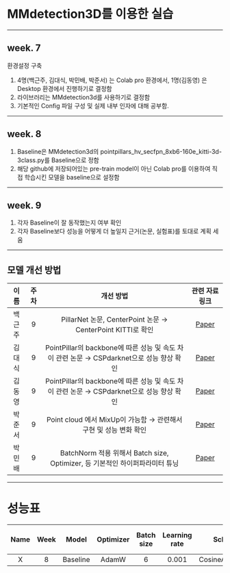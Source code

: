 # MMdetection3D를 이용한 실습
-----------------------------------------
## week. 7
환경설정 구축
1. 4명(백근주, 김대식, 박민배, 박준서) 는 Colab pro 환경에서, 1명(김동영) 은 Desktop 환경에서 진행하기로 결정함
2. 라이브러리는 MMdetection3d를 사용하기로 결정함
3. 기본적인 Config 파일 구성 및 실제 내부 인자에 대해 공부함.
------------------------------------------------
## week. 8
1. Baseline은 MMdetection3d의 pointpillars_hv_secfpn_8xb6-160e_kitti-3d-3class.py를 Baseline으로 정함
2. 해당 github에 저장되어있는 pre-train model이 아닌 Colab pro를 이용하여 직접 학습시킨 모델을 baseline으로 설정함

------------------------------------------------
## week. 9
1. 각자 Baseline이 잘 동작했는지 여부 확인
2. 각자 Baseline보다 성능을 어떻게 더 높일지 근거(논문, 실험표)를 토대로 계획 세움
------------------------------------------------
## 모델 개선 방법

| 이름 | 주차 | 개선 방법 | 관련 자료 링크 |
| :--: | :--: | :------: | :------------: |
| 백근주 | 9 | PillarNet 논문, CenterPoint 논문 → CenterPoint KITTI로 확인 | [Paper](https://arxiv.org/pdf/2205.07403.pdf) |
| 김대식 | 9 | PointPillar의 backbone에 따른 성능 및 속도 차이 관련 논문 → CSPdarknet으로 성능 향상 확인 | [Paper](https://arxiv.org/pdf/2209.15252.pdf) |
| 김동영 | 9 | PointPillar의 backbone에 따른 성능 및 속도 차이 관련 논문 → CSPdarknet으로 성능 향상 확인 | [Paper](https://arxiv.org/pdf/2209.15252.pdf) |
| 박준서 | 9 | Point cloud 에서 MixUp이 가능함 → 관련해서 구현 및 성능 변화 확인 | [Paper](https://arxiv.org/pdf/2008.06374.pdf) |
| 박민배 | 9 | BatchNorm 적용 위해서 Batch size, Optimizer, 등 기본적인 하이퍼파라미터 튜닝 | [Paper](https://arxiv.org/pdf/1502.03167.pdf) |


----------------------------------------------------------------
# 성능표
| Name | Week | Model | Optimizer | Batch size | Learning rate | Scheduler | Epochs | Overall 3D AP@40 | Easy | Moderate | Hard | Model | 
|:---: | :---: | :---: | :--------:| :---------:| :-----------: | :-------: | :----: | :--------------: | :--: | :------: | :--: | :--: |
| X | 8 | Baseline | AdamW | 6 | 0.001 | CosineAnnealingLR | 160 | | 65.5701 | 54.9237 | 51.5132 | [Model](https://drive.google.com/file/d/1TnQbvm3nCYMMiUrO_cu2UBM86FeF9itQ/view?usp=sharing)
